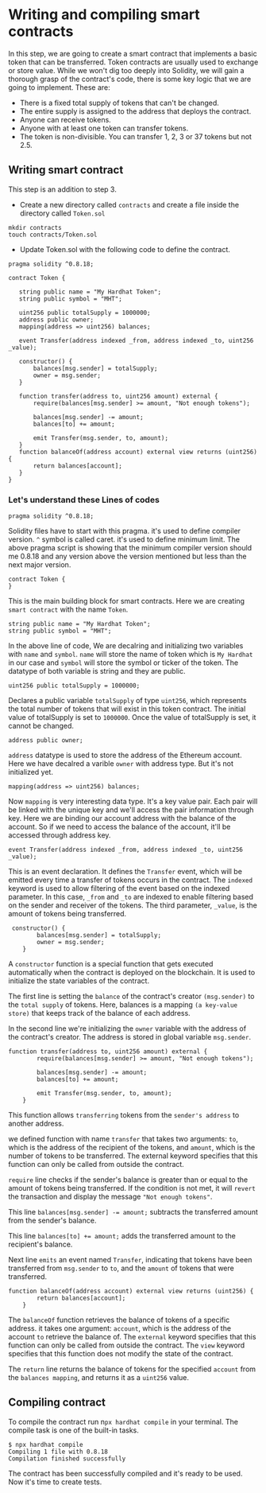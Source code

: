 # Writing and compiling smart contracts

In this step, we are going to create a smart contract that implements a basic token that can be transferred. Token contracts are usually used to exchange or store value. While we won't dig too deeply into Solidity, we will gain a thorough grasp of the contract's code, there is some key logic that we are going to implement. These are:

- There is a fixed total supply of tokens that can't be changed.
- The entire supply is assigned to the address that deploys the contract.
- Anyone can receive tokens.
- Anyone with at least one token can transfer tokens.
- The token is non-divisible. You can transfer 1, 2, 3 or 37 tokens but not 2.5.
## Writing smart contract

This step is an addition to step 3.

- Create a new directory called `contracts` and create a file inside the directory called `Token.sol`
```
mkdir contracts
touch contracts/Token.sol

```
 - Update Token.sol with the following code to define the contract. 

 ```
pragma solidity ^0.8.18;

contract Token {

    string public name = "My Hardhat Token";
    string public symbol = "MHT";

    uint256 public totalSupply = 1000000;
    address public owner;
    mapping(address => uint256) balances;

    event Transfer(address indexed _from, address indexed _to, uint256 _value);

    constructor() {
        balances[msg.sender] = totalSupply;
        owner = msg.sender;
    }

    function transfer(address to, uint256 amount) external {
        require(balances[msg.sender] >= amount, "Not enough tokens");

        balances[msg.sender] -= amount;
        balances[to] += amount;

        emit Transfer(msg.sender, to, amount);
    }
    function balanceOf(address account) external view returns (uint256) {
        return balances[account];
    }
}
 ```

 ### Let's understand these Lines of codes

 ```
 pragma solidity ^0.8.18;

 ```
Solidity files have to start with this pragma. it's used to define compiler version. `^` symbol is called caret. it's used to define minimum limit. The above pragma script is showing that the minimum compiler version should me 0.8.18 and any version above the version mentioned but less than the next major version.

```
contract Token {
}
```
This is the main building block for smart contracts. Here we are creating `smart contract` with the name `Token`.

```
string public name = "My Hardhat Token";
string public symbol = "MHT";

```

In the above line of code, We are decalring and initializing two variables with `name` and `symbol`. `name` will store the name of token which is `My Hardhat` in our case and `symbol` will store the symbol or ticker of the token. The datatype of both variable is string and they are public. 


```
uint256 public totalSupply = 1000000;
```

Declares a public variable `totalSupply` of type `uint256`, which represents the total number of tokens that will exist in this token contract. The initial value of totalSupply is set to `1000000`. Once the value of totalSupply is set, it cannot be changed.
```
address public owner;
```
`address` datatype is used to store the address of the Ethereum account. Here we have decalred a varible `owner` with address type. But it's not initialized yet. 

```
mapping(address => uint256) balances;
```
Now `mapping` is very interesting data type. It's a key value pair. Each pair will be linked with the unique key and we'll access the pair information through key. Here we are binding our account address with the balance of the account. 
So if we need to access the balance of the account, it'll be accessed through address key.

```
event Transfer(address indexed _from, address indexed _to, uint256 _value);
```
This is an event declaration. It defines the `Transfer` event, which will be emitted every time a transfer of tokens occurs in the contract.
The `indexed` keyword is used to allow filtering of the event based on the indexed parameter. In this case, `_from` and `_to` are indexed to enable filtering based on the sender and receiver of the tokens. The third parameter, `_value`, is the amount of tokens being transferred.

```
 constructor() {
        balances[msg.sender] = totalSupply;
        owner = msg.sender;
    }
```
A `constructor` function is a special function that gets executed automatically when the contract is deployed on the blockchain. It is used to initialize the state variables of the contract.

The first line is setting the `balance` of the contract's creator `(msg.sender)` to the `total supply` of tokens. Here, balances is a mapping `(a key-value store)` that keeps track of the balance of each address. 

In the second line we're initializing the `owner` variable with the address of the contract's creator. The address is stored in global variable `msg.sender`.

```
function transfer(address to, uint256 amount) external {
        require(balances[msg.sender] >= amount, "Not enough tokens");

        balances[msg.sender] -= amount;
        balances[to] += amount;

        emit Transfer(msg.sender, to, amount);
    }
```
This function allows `transferring` tokens from the `sender's address` to another address.

we defined function with name `transfer` that takes two arguments: `to`, which is the address of the recipient of the tokens, and `amount`, which is the number of tokens to be transferred. The external keyword specifies that this function can only be called from outside the contract.

`require` line checks if the sender's balance is greater than or equal to the amount of tokens being transferred. If the condition is not met, it will `revert` the transaction and display the message `"Not enough tokens"`.

This line `balances[msg.sender] -= amount;` subtracts the transferred amount from the sender's balance.

This line `balances[to] += amount;` adds the transferred amount to the recipient's balance.

Next line `emits` an event named `Transfer`, indicating that tokens have been transferred from `msg.sender` to `to`, and the `amount` of tokens that were transferred.

```
function balanceOf(address account) external view returns (uint256) {
        return balances[account];
    }
```
The `balanceOf` function retrieves the balance of tokens of a specific address.
it takes one argument: `account`, which is the address of the account `to` retrieve the balance of. The `external` keyword specifies that this function can only be called from outside the contract. The `view` keyword specifies that this function does not modify the state of the contract.

The `return` line returns the balance of tokens for the specified `account` from the `balances mapping`, and returns it as a `uint256` value.

## Compiling contract

To compile the contract run n`px hardhat compile` in your terminal. The compile task is one of the built-in tasks.

```
$ npx hardhat compile
Compiling 1 file with 0.8.18
Compilation finished successfully
```
The contract has been successfully compiled and it's ready to be used. Now it's time to create tests. 